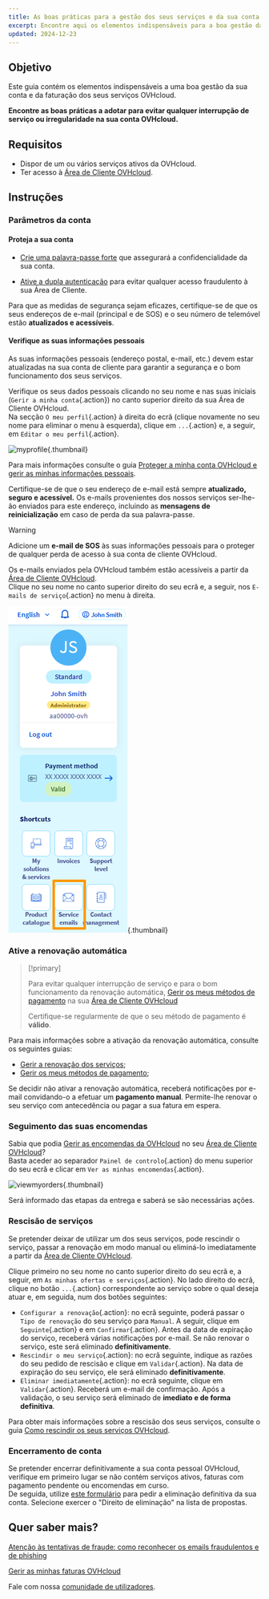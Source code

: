 ```yaml
---
title: As boas práticas para a gestão dos seus serviços e da sua conta OVHcloud
excerpt: Encontre aqui os elementos indispensáveis para a boa gestão das suas faturas, encomendas, métodos de pagamento e conta de cliente
updated: 2024-12-23
---
```


## Objetivo

Este guia contém os elementos indispensáveis a uma boa gestão da sua conta e da faturação dos seus serviços OVHcloud.

**Encontre as boas práticas a adotar para evitar qualquer interrupção de serviço ou irregularidade na sua conta OVHcloud.**

## Requisitos

- Dispor de um ou vários serviços ativos da OVHcloud.
- Ter acesso à [Área de Cliente OVHcloud](https://www.ovh.com/auth/?action=gotomanager&from=https://www.ovh.pt/&ovhSubsidiary=pt).

## Instruções

### Parâmetros da conta

#### Proteja a sua conta

- [Crie uma palavra-passe forte](/pages/account_and_service_management/account_information/manage-ovh-password#gerar-uma-boa-palavra-passe) que assegurará a confidencialidade da sua conta.

- [Ative a dupla autenticação](/pages/account_and_service_management/account_information/secure-ovhcloud-account-with-2fa) para evitar qualquer acesso fraudulento à sua Área de Cliente.

Para que as medidas de segurança sejam eficazes, certifique-se de que os seus endereços de e-mail (principal e de SOS) e o seu número de telemóvel estão **atualizados e acessíveis**.

#### Verifique as suas informações pessoais

As suas informações pessoais (endereço postal, e-mail, etc.) devem estar atualizadas na sua conta de cliente para garantir a segurança e o bom funcionamento dos seus serviços.

Verifique os seus dados pessoais clicando no seu nome e nas suas iniciais (`Gerir a minha conta`{.action}) no canto superior direito da sua Área de Cliente OVHcloud.<br>
Na secção `O meu perfil`{.action} à direita do ecrã (clique novamente no seu nome para eliminar o menu à esquerda), clique em `...`{.action} e, a seguir, em `Editar o meu perfil`{.action}.

![myprofile](images/myprofile.png){.thumbnail}

Para mais informações consulte o guia [Proteger a minha conta OVHcloud e gerir as minhas informações pessoais](/pages/account_and_service_management/account_information/all_about_username#como-gerir-os-meus-dados-pessoais).

Certifique-se de que o seu endereço de e-mail está sempre **atualizado, seguro e acessível.** Os e-mails provenientes dos nossos serviços ser-lhe-ão enviados para este endereço, incluindo as **mensagens de reinicialização** em caso de perda da sua palavra-passe.

> [!warning]
>
> Adicione um **e-mail de SOS** às suas informações pessoais para o proteger de qualquer perda de acesso à sua conta de cliente OVHcloud.
>

Os e-mails enviados pela OVHcloud também estão acessíveis a partir da [Área de Cliente OVHcloud](https://www.ovh.com/auth/?action=gotomanager&from=https://www.ovh.pt/&ovhSubsidiary=pt).<br>
Clique no seu nome no canto superior direito do seu ecrã e, a seguir, nos `E-mails de serviço`{.action} no menu à direita.

![service_emails](/pages/assets/screens/control_panel/product-selection/right-column/service_emails.png){.thumbnail}

### Ative a renovação automática

> [!primary]
>
> Para evitar qualquer interrupção de serviço e para o bom funcionamento da renovação automática, [Gerir os meus métodos de pagamento](/pages/account_and_service_management/managing_billing_payments_and_services/manage-payment-methods) na sua [Área de Cliente OVHcloud](https://www.ovh.com/auth/?action=gotomanager&from=https://www.ovh.pt/&ovhSubsidiary=pt)
>
> Certifique-se regularmente de que o seu método de pagamento é **válido**.
>

Para mais informações sobre a ativação da renovação automática, consulte os seguintes guias:

- [Gerir a renovação dos serviços](/pages/account_and_service_management/managing_billing_payments_and_services/how_to_use_automatic_renewal);
- [Gerir os meus métodos de pagamento](/pages/account_and_service_management/managing_billing_payments_and_services/manage-payment-methods);

Se decidir não ativar a renovação automática, receberá notificações por e-mail convidando-o a efetuar um **pagamento manual**. Permite-lhe renovar o seu serviço com antecedência ou pagar a sua fatura em espera.

### Seguimento das suas encomendas

Sabia que podia [Gerir as encomendas da OVHcloud](/pages/account_and_service_management/managing_billing_payments_and_services/managing_ovh_orders) no seu [Área de Cliente OVHcloud](https://www.ovh.com/auth/?action=gotomanager&from=https://www.ovh.pt/&ovhSubsidiary=pt)?<br>
Basta aceder ao separador `Painel de controlo`{.action} do menu superior do seu ecrã e clicar em `Ver as minhas encomendas`{.action}.

![viewmyorders](images/viewmyorders.png){.thumbnail}

Será informado das etapas da entrega e saberá se são necessárias ações.

### Rescisão de serviços

Se pretender deixar de utilizar um dos seus serviços, pode rescindir o serviço, passar a renovação em modo manual ou eliminá-lo imediatamente a partir da [Área de Cliente OVHcloud](https://www.ovh.com/auth/?action=gotomanager&from=https://www.ovh.pt/&ovhSubsidiary=pt).

Clique primeiro no seu nome no canto superior direito do seu ecrã e, a seguir, em `As minhas ofertas e serviços`{.action}. No lado direito do ecrã, clique no botão `...`{.action} correspondente ao serviço sobre o qual deseja atuar e, em seguida, num dos botões seguintes:

- `Configurar a renovação`{.action}: no ecrã seguinte, poderá passar o `Tipo de renovação` do seu serviço para `Manual`. A seguir, clique em `Seguinte`{.action} e em `Confirmar`{.action}. Antes da data de expiração do serviço, receberá várias notificações por e-mail. Se não renovar o serviço, este será eliminado **definitivamente**.
- `Rescindir o meu serviço`{.action}: no ecrã seguinte, indique as razões do seu pedido de rescisão e clique em `Validar`{.action}. Na data de expiração do seu serviço, ele será eliminado **definitivamente**.
- `Eliminar imediatamente`{.action}: no ecrã seguinte, clique em `Validar`{.action}. Receberá um e-mail de confirmação. Após a validação, o seu serviço será eliminado de **imediato e de forma definitiva**.

Para obter mais informações sobre a rescisão dos seus serviços, consulte o guia [Como rescindir os seus serviços OVHcloud](/pages/account_and_service_management/managing_billing_payments_and_services/how_to_cancel_services).

### Encerramento de conta

Se pretender encerrar definitivamente a sua conta pessoal OVHcloud, verifique em primeiro lugar se não contém serviços ativos, faturas com pagamento pendente ou encomendas em curso.<br>
De seguida, utilize [este formulário](https://www.ovh.pt/proteger-dados-pessoais/exercer-seus-direitos/) para pedir a eliminação definitiva da sua conta. Selecione exercer o "Direito de eliminação" na lista de propostas.

## Quer saber mais? <a name="gofurther"></a>

[Atenção às tentativas de fraude: como reconhecer os emails fraudulentos e de phishing](/pages/account_and_service_management/account_information/phishing_care)

[Gerir as minhas faturas OVHcloud](/pages/account_and_service_management/managing_billing_payments_and_services/invoice_management)

Fale com nossa [comunidade de utilizadores](/links/community).